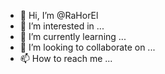 - 👋 Hi, I’m @RaHorEl
- 👀 I’m interested in ...
- 🌱 I’m currently learning ...
- 💞️ I’m looking to collaborate on ...
- 📫 How to reach me ...

<!---
RaHorEl/RaHorEl is a ✨ special ✨ repository because its `README.md` (this file) appears on your GitHub profile.
You can click the Preview link to take a look at your changes.
--->
